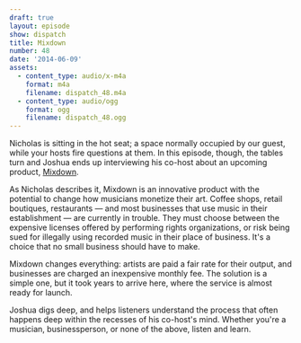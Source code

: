 ```yaml
---
draft: true
layout: episode
show: dispatch
title: Mixdown
number: 48
date: '2014-06-09'
assets:
  - content_type: audio/x-m4a
    format: m4a
    filename: dispatch_48.m4a
  - content_type: audio/ogg
    format: ogg
    filename: dispatch_48.ogg
---
```

Nicholas is sitting in the hot seat; a space normally occupied by our guest, while your hosts fire questions at them. In this episode, though, the tables turn and Joshua ends up interviewing his co-host about an upcoming product, [Mixdown](http://mixdown.co).

As Nicholas describes it, Mixdown is an innovative product with the potential to change how musicians monetize their art. Coffee shops, retail boutiques, restaurants &mdash; and most businesses that use music in their establishment &mdash; are currently in trouble. They must choose between the expensive licenses offered by performing rights organizations, or risk being sued for illegally using recorded music in their place of business. It's a choice that no small business should have to make.

Mixdown changes everything: artists are paid a fair rate for their output, and businesses are charged an inexpensive monthly fee. The solution is a simple one, but it took years to arrive here, where the service is almost ready for launch.

Joshua digs deep, and helps listeners understand the process that often happens deep within the recesses of his co-host's mind. Whether you're a musician, businessperson, or none of the above, listen and learn.